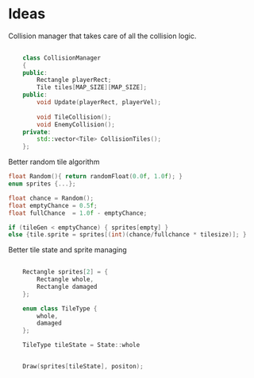 # Ideas

Collision manager that takes care of all the collision logic.
```cpp
	
	class CollisionManager
	{
	public:
		Rectangle playerRect;
		Tile tiles[MAP_SIZE][MAP_SIZE];
	public:
		void Update(playerRect, playerVel);
		
		void TileCollision();
		void EnemyCollision();
	private:
		std::vector<Tile> CollisionTiles();
	};
```

Better random tile algorithm

```cpp
float Random(){ return randomFloat(0.0f, 1.0f); }
enum sprites {...};

float chance = Random();
float emptyChance = 0.5f;
float fullChance  = 1.0f - emptyChance;

if (tileGen < emptyChance) { sprites[empty] }
else {tile.sprite = sprites[(int)(chance/fullchance * tilesize)]; }

```

Better tile state and sprite managing

```cpp
	
	Rectangle sprites[2] = {
		Rectangle whole,
		Rectangle damaged
	};

	enum class TileType {
		whole,
		damaged
	};

	TileType tileState = State::whole


	Draw(sprites[tileState], positon);

```